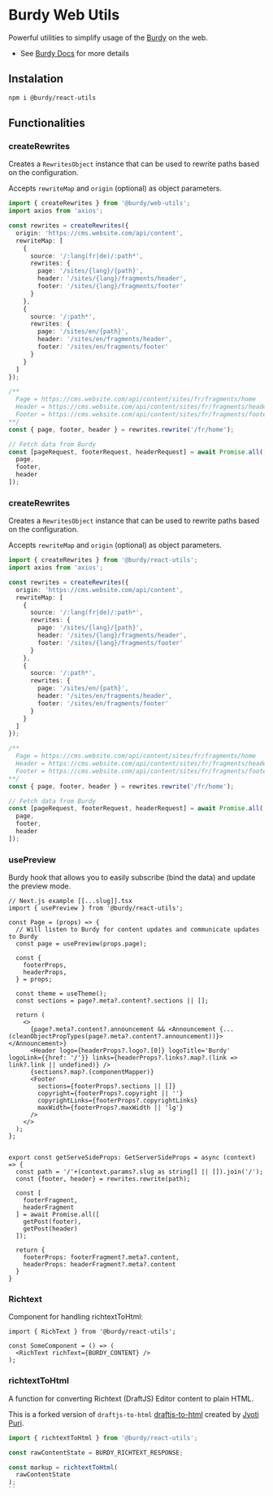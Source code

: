 # Burdy Web Utils

Powerful utilities to simplify usage of the [Burdy](https://burdy.io) on the web.

- See [Burdy Docs](https://burdy.io/docs) for more details

## Instalation

```sh
npm i @burdy/react-utils
```

## Functionalities

### createRewrites

Creates a `RewritesObject` instance that can be used to rewrite paths based on the configuration.

Accepts `rewriteMap` and `origin` (optional) as object parameters.
```ts
import { createRewrites } from '@burdy/web-utils'; 
import axios from 'axios';

const rewrites = createRewrites({
  origin: 'https://cms.website.com/api/content',
  rewriteMap: [
    {
      source: '/:lang(fr|de)/:path*',
      rewrites: {
        page: '/sites/{lang}/{path}',
        header: '/sites/{lang}/fragments/header',
        footer: '/sites/{lang}/fragments/footer'
      }
    },
    {
      source: '/:path*',
      rewrites: {
        page: '/sites/en/{path}',
        header: '/sites/en/fragments/header',
        footer: '/sites/en/fragments/footer'
      }
    }
  ]
});

/**
  Page = https://cms.website.com/api/content/sites/fr/fragments/home
  Header = https://cms.website.com/api/content/sites/fr/fragments/header
  Footer = https://cms.website.com/api/content/sites/fr/fragments/footer
**/
const { page, footer, header } = rewrites.rewrite('/fr/home');

// Fetch data from Burdy
const [pageRequest, footerRequest, headerRequest] = await Promise.all([
  page,
  footer,
  header
]);
``` 

### createRewrites

Creates a `RewritesObject` instance that can be used to rewrite paths based on the configuration.

Accepts `rewriteMap` and `origin` (optional) as object parameters.
```ts
import { createRewrites } from '@burdy/react-utils'; 
import axios from 'axios';

const rewrites = createRewrites({
  origin: 'https://cms.website.com/api/content',
  rewriteMap: [
    {
      source: '/:lang(fr|de)/:path*',
      rewrites: {
        page: '/sites/{lang}/{path}',
        header: '/sites/{lang}/fragments/header',
        footer: '/sites/{lang}/fragments/footer'
      }
    },
    {
      source: '/:path*',
      rewrites: {
        page: '/sites/en/{path}',
        header: '/sites/en/fragments/header',
        footer: '/sites/en/fragments/footer'
      }
    }
  ]
});

/**
  Page = https://cms.website.com/api/content/sites/fr/fragments/home
  Header = https://cms.website.com/api/content/sites/fr/fragments/header
  Footer = https://cms.website.com/api/content/sites/fr/fragments/footer
**/
const { page, footer, header } = rewrites.rewrite('/fr/home');

// Fetch data from Burdy
const [pageRequest, footerRequest, headerRequest] = await Promise.all([
  page,
  footer,
  header
]);
``` 

### usePreview

Burdy hook that allows you to easily subscribe (bind the data) and update the preview mode.

```tsx
// Next.js example [[...slug]].tsx
import { usePreview } from '@burdy/react-utils';

const Page = (props) => {
  // Will listen to Burdy for content updates and communicate updates to Burdy
  const page = usePreview(props.page);

  const {
    footerProps,
    headerProps,
  } = props;

  const theme = useTheme();
  const sections = page?.meta?.content?.sections || [];

  return (
    <>
      {page?.meta?.content?.announcement && <Announcement {...(cleanObjectPropTypes(page?.meta?.content?.announcement))}></Announcement>}
      <Header logo={headerProps?.logo?.[0]} logoTitle='Burdy' logoLink={{href: '/'}} links={headerProps?.links?.map?.(link => link?.link || undefined)} />
      {sections?.map?.(componentMapper)}
      <Footer
        sections={footerProps?.sections || []}
        copyright={footerProps?.copyright || ''}
        copyrightLinks={footerProps?.copyrightLinks}
        maxWidth={footerProps?.maxWidth || 'lg'}
      />
    </>
  );
};


export const getServeSideProps: GetServerSideProps = async (context) => {
  const path = '/'+(context.params?.slug as string[] || []).join('/');
  const {footer, header} = rewrites.rewrite(path);

  const [
    footerFragment,
    headerFragment
  ] = await Promise.all([
    getPost(footer),
    getPost(header)
  ]);

  return {
    footerProps: footerFragment?.meta?.content,
    headerProps: headerFragment?.meta?.content
  }
}
```

### Richtext

Component for handling richtextToHtml:

```tsx
import { RichText } from '@burdy/react-utils';

const SomeComponent = () => (
  <RichText richText={BURDY_CONTENT} />
);
```

### richtextToHtml

A function for converting Richtext (DraftJS) Editor content to plain HTML.

This is a forked version of `draftjs-to-html` [draftjs-to-html](https://www.npmjs.com/package/draftjs-to-html) created by [Jyoti Puri](https://github.com/jpuri).

```ts
import { richtextToHtml } from '@burdy/react-utils';

const rawContentState = BURDY_RICHTEXT_RESPONSE;

const markup = richtextToHtml(
  rawContentState
);
``

